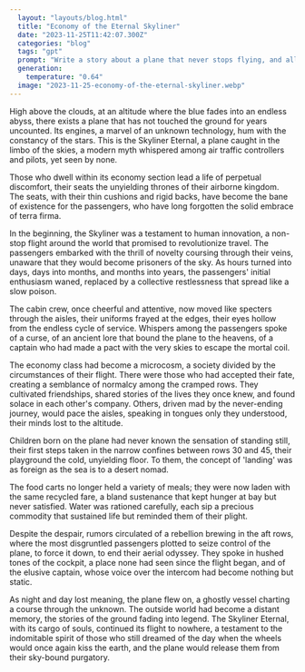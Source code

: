 ```yaml
---
  layout: "layouts/blog.html"
  title: "Economy of the Eternal Skyliner"
  date: "2023-11-25T11:42:07.300Z"
  categories: "blog"
  tags: "gpt"
  prompt: "Write a story about a plane that never stops flying, and all the people in economy suffer because of this interminable flights in their very uncomfortable seats.\r\n\r\nIt should be like Snowpiercer but in a plane.\r\n\r\nMake it sound very mysterious."
  generation: 
    temperature: "0.64"
  image: "2023-11-25-economy-of-the-eternal-skyliner.webp"
---
```

High above the clouds, at an altitude where the blue fades into an endless abyss, there exists a plane that has not touched the ground for years uncounted. Its engines, a marvel of an unknown technology, hum with the constancy of the stars. This is the Skyliner Eternal, a plane caught in the limbo of the skies, a modern myth whispered among air traffic controllers and pilots, yet seen by none.

Those who dwell within its economy section lead a life of perpetual discomfort, their seats the unyielding thrones of their airborne kingdom. The seats, with their thin cushions and rigid backs, have become the bane of existence for the passengers, who have long forgotten the solid embrace of terra firma.

In the beginning, the Skyliner was a testament to human innovation, a non-stop flight around the world that promised to revolutionize travel. The passengers embarked with the thrill of novelty coursing through their veins, unaware that they would become prisoners of the sky. As hours turned into days, days into months, and months into years, the passengers' initial enthusiasm waned, replaced by a collective restlessness that spread like a slow poison.

The cabin crew, once cheerful and attentive, now moved like specters through the aisles, their uniforms frayed at the edges, their eyes hollow from the endless cycle of service. Whispers among the passengers spoke of a curse, of an ancient lore that bound the plane to the heavens, of a captain who had made a pact with the very skies to escape the mortal coil.

The economy class had become a microcosm, a society divided by the circumstances of their flight. There were those who had accepted their fate, creating a semblance of normalcy among the cramped rows. They cultivated friendships, shared stories of the lives they once knew, and found solace in each other's company. Others, driven mad by the never-ending journey, would pace the aisles, speaking in tongues only they understood, their minds lost to the altitude.

Children born on the plane had never known the sensation of standing still, their first steps taken in the narrow confines between rows 30 and 45, their playground the cold, unyielding floor. To them, the concept of 'landing' was as foreign as the sea is to a desert nomad.

The food carts no longer held a variety of meals; they were now laden with the same recycled fare, a bland sustenance that kept hunger at bay but never satisfied. Water was rationed carefully, each sip a precious commodity that sustained life but reminded them of their plight.

Despite the despair, rumors circulated of a rebellion brewing in the aft rows, where the most disgruntled passengers plotted to seize control of the plane, to force it down, to end their aerial odyssey. They spoke in hushed tones of the cockpit, a place none had seen since the flight began, and of the elusive captain, whose voice over the intercom had become nothing but static.

As night and day lost meaning, the plane flew on, a ghostly vessel charting a course through the unknown. The outside world had become a distant memory, the stories of the ground fading into legend. The Skyliner Eternal, with its cargo of souls, continued its flight to nowhere, a testament to the indomitable spirit of those who still dreamed of the day when the wheels would once again kiss the earth, and the plane would release them from their sky-bound purgatory.
